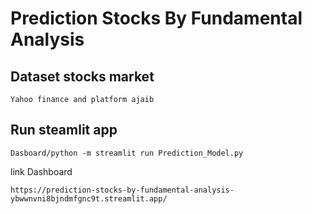 # Prediction Stocks By Fundamental Analysis

## Dataset stocks market
```
Yahoo finance and platform ajaib
```

## Run steamlit app
```
Dasboard/python -m streamlit run Prediction_Model.py
```

link Dashboard
```
https://prediction-stocks-by-fundamental-analysis-ybwwnvni8bjndmfgnc9t.streamlit.app/
```

